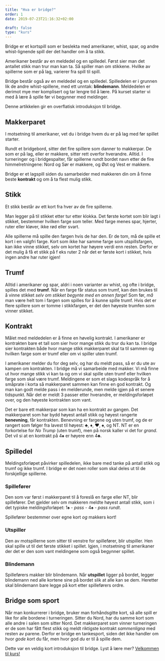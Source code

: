 ```yaml
---
title: "Hva er bridge?"
order: 1
date: 2019-07-23T21:16:32+02:00

draft: false
type: "kurs"
---
```

<p class="lead">Bridge er et kortspill som er beslekta med amerikaner, whist, spar, og andre whist-lignende spill der det handler om å ta <span class="font-weight-bold">stikk</span>.</p>

Amerikaner består av en meldedel og en spilledel.
Først sier man det antallet stikk man trur man kan ta.
Så spiller man om stikkene.
Hvilke av spillerne som er på lag, varierer fra spill til spill.

Bridge består også av en meldedel og en spilledel.
Spilledelen er i grunnen lik de andre whist-spillene, med ett unntak: <strong>blindemann</strong>.
Meldedelen er derimot mye mer komplisert og tar lengre tid å lære.
På kurset starter vi med å lære å spille før vi begynner med meldinger.

Denne artikkelen gir en overflatisk introduksjon til bridge.

## Makkerparet
I motsetning til amerikaner, vet du i bridge hvem du er på lag med før spillet starter.

Rundt et bridgebord, sitter det fire spillere som danner to makkerpar.
De som er på lag, eller er makkere, sitter rett overfor hverandre. Alltid.
I turneringer og i bridgespalter, får spillerne rundt bordet navn etter de fire himmelretningene: Nord og Sør er makkere, og Øst og Vest er makkere.

Bridge er et lagspill siden du samarbeider med makkeren din om å finne beste **kontrakt** og om å ta flest mulig stikk.

## Stikk
Et stikk består av ett kort fra hver av de fire spillerne.

Man legger på til stikket etter tur etter klokka.
Det første kortet som blir lagt i stikket, bestemmer hvilken farge som teller.
Med farge menes spar, hjerter, ruter eller kløver, ikke rød eller svart.

Alle spillerne må spille den fargen hvis de har den.
Er de tom, må de spille et kort i en valgfri farge.
Kort som ikke har samme farge som utspillsfargen, kan ikke vinne stikket, selv om kortet har høyere verdi enn resten.
Derfor er det mulig å få et stikk på f eks ruter 2 når det er første kort i stikket, hvis ingen andre har ruter igjen!

## Trumf
Alltid i amerikaner og spar, aldri i noen varianter av whist, og ofte i bridge, spilles det med **trumf**.
Når en farge får status som trumf, kan den brukes til å vinne stikket *selv om stikket begynte med en annen farge*!
Som før, *må* man være helt tom i fargen som spilles for å kunne spille trumf.
Hvis det er flere spillere som er tomme i stikkfargen, er det den høyeste trumfen som vinner stikket.

## Kontrakt
Målet med meldedelen er å finne en høvelig kontrakt.
I amerikaner er kontrakten bare et tall som sier hvor mange stikk du trur du kan ta.
I bridge sier kontrakten både hvor mange stikk makkerparet skal ta til sammen og hvilken farge som er trumf eller om vi spiller uten trumf.

I amerikaner melder du for deg selv, og har du meldt pass, så er du ute av kampen om kontrakten.
I bridge må vi samarbeide med makker.
Vi må finne ut hvor mange stikk vi kan ta og om vi skal spille uten trumf eller hvilken farge som skal være trumf.
Meldingene er som et slags kodespråk for å småprate i korta så makkerparet sammen kan finne en god kontrakt.
Og man kan godt melde pass i én melderunde, men melde igjen på et senere tidspunkt.
Når det er meldt 3 passer etter hverandre, er meldingsforløpet over, og den høyeste kontrakten som vant.

Det er bare ett makkerpar som kan ha en kontrakt av gangen.
Det makkerparet som har bydd høyest antall stikk og høyest rangerte **benevning**, får kontrakten.
Benevning er fargene og uten trumf,
og de er rangert som følger fra lavest til høyest:
♣️, ♦️, ♥️, ♠️, og NT.
NT er en forkortelse for *No Trump* (uten trumf), men på norsk kaller vi det for *grand*.
Det vil si at en kontrakt på 4♠️ er høyere enn 4♣️.

## Spilledel
Meldingsforløpet påvirker spilledelen, ikke bare med tanke på antall stikk og trumf og ikke trumf.
I bridge er det noen roller som skal deles ut til de forskjellige spillerne.

### Spillefører
Den som var først i makkerparet til å foreslå en farge eller NT, blir spillefører.
Det gjelder selv om makkeren meldte høyest antall stikk, som i det typiske meldingsforløpet: 1♠️ - *pass* - 4♠️ - *pass rundt*.

Spillefører bestemmer over egne kort *og* makkers kort!

### Utspiller
Den av motspillerne som sitter til venstre for spillefører, blir utspiller.
Hen skal spille ut til det første stikket i spillet.
Igjen, i motsetning til amerikaner der det er den som vant meldingene som også begynner spillet.

### Blindemann
Spilleførers makker blir blindemann.
Når **utspillet** ligger på bordet, legger blindemann ned alle kortene sine på bordet slik at alle kan se dem.
Heretter skal blindemann bare legge på kort etter spilleførers ordre.

## Bridge som sport
Når man konkurrerer i bridge, bruker man forhåndsgitte kort, så alle spill er like for alle bordene i turneringen.
Sitter du Nord, har du samme kort som alle andre i salen som sitter Nord.
Det makkerparet som vinner turneringen er de som har fått flest stikk og meldt riktigste kontrakt *sammenligna* med resten av parene.
Derfor er bridge en tankesport, siden det ikke handler om hvor *gode kort* du får, men hvor god *du* er til å spille dem.

Dette var en veldig kort introduksjon til bridge.
Lyst å lære mer?
[Velkommen til kurs!](/)
